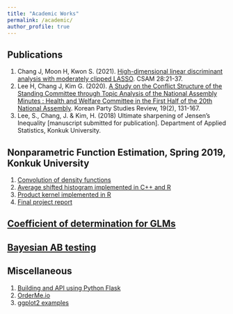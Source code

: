 ```yaml
---
title: "Academic Works"
permalink: /academic/
author_profile: true
---
```


## Publications
1. Chang J, Moon H, Kwon S. (2021). <a href='https://doi.org/10.29220/CSAM.2021.28.1.021' target='_blank'>High-dimensional linear discriminant analysis with moderately clipped LASSO</a>. CSAM 28:21-37.
2. Lee H, Chang J, Kim G. (2020). <a href='https://10.30992/KPSR.2020.06.19.2.131' target='_blank'>A Study on the Conflict Structure of the Standing Committee through Topic Analysis of the National Assembly Minutes : Health and Welfare Committee in the First Half of the 20th National Assembly</a>. Korean Party Studies Review, 19(2), 131-167.
3. Lee, S., Chang, J. & Kim, H. (2018) Ultimate sharpening of Jensen’s Inequality [manuscript submitted for publication]. Department of Applied Statistics, Konkuk University.
## Nonparametric Function Estimation, Spring 2019, Konkuk University
1. <a href='https://jaehochang92.github.io/_pages/academic/convolution.html' target='_blank'>Convolution of density functions</a>
2. <a href='ash' target='_blank'>Average shifted histogram implemented in C++ and R</a>
3. <a href='https://cjhsfl.shinyapps.io/ProductKernel' target='_blank'>Product kernel implemented in R</a>
4. <a href='https://jaehochang92.github.io/_pages/academic/nfefinal.html' target='_blank'>Final project report</a>

## <a href='https://jaehochang92.github.io/_pages/academic/glm_det.pdf' target='_blank'>Coefficient of determination for GLMs</a>

## <a href='https://jaehochang92.github.io/_pages/academic/bayesab.html' target='_blank'> Bayesian AB testing</a>

## Miscellaneous
1. <a href='mdr' target='_blank'>Building and API using Python Flask</a>
2. <a href="https://cjhsfl.shinyapps.io/OrderMe" target='_blank'>OrderMe.io</a>
3. <a href="https://jaehochang92.github.io/_pages/academic/gg.html" target='_blank'>ggplot2 examples</a>